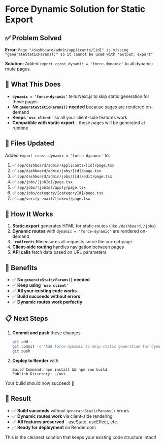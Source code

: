 # Force Dynamic Solution for Static Export

## ✅ Problem Solved

**Error**: `Page "/dashboard/admin/applicants/[id]" is missing "generateStaticParams()" so it cannot be used with "output: export"`

**Solution**: Added `export const dynamic = 'force-dynamic'` to all dynamic route pages.

## 🎯 What This Does

- **`dynamic = 'force-dynamic'`** tells Next.js to skip static generation for these pages
- **No `generateStaticParams()` needed** because pages are rendered on-demand
- **Keeps `'use client'`** so all your client-side features work
- **Compatible with static export** - these pages will be generated at runtime

## 📁 Files Updated

Added `export const dynamic = 'force-dynamic'` to:

1. ✅ `app/dashboard/admin/applicants/[id]/page.tsx`
2. ✅ `app/dashboard/admin/jobs/[id]/page.tsx`
3. ✅ `app/dashboard/admin/jobs/[id]/edit/page.tsx`
4. ✅ `app/jobs/[jobId]/page.tsx`
5. ✅ `app/jobs/[jobId]/apply/page.tsx`
6. ✅ `app/jobs/category/[categoryId]/page.tsx`
7. ✅ `app/verify-email/[token]/page.tsx`

## 🔧 How It Works

1. **Static export** generates HTML for static routes (like `/dashboard`, `/jobs`)
2. **Dynamic routes** with `dynamic = 'force-dynamic'` are rendered on-demand
3. **`_redirects` file** ensures all requests serve the correct page
4. **Client-side routing** handles navigation between pages
5. **API calls** fetch data based on URL parameters

## 🚀 Benefits

- ✅ **No `generateStaticParams()` needed**
- ✅ **Keep using `'use client'`**
- ✅ **All your existing code works**
- ✅ **Build succeeds without errors**
- ✅ **Dynamic routes work perfectly**

## 📋 Next Steps

1. **Commit and push** these changes:
   ```bash
   git add .
   git commit -m "Add force-dynamic to skip static generation for dynamic routes"
   git push
   ```

2. **Deploy to Render** with:
   ```
   Build Command: npm install && npm run build
   Publish Directory: ./out
   ```

Your build should now succeed! 🎉

## 🎯 Result

- ✅ **Build succeeds** without `generateStaticParams()` errors
- ✅ **Dynamic routes work** via client-side rendering
- ✅ **All features preserved** - useState, useEffect, etc.
- ✅ **Ready for deployment** on Render.com

This is the cleanest solution that keeps your existing code structure intact!
